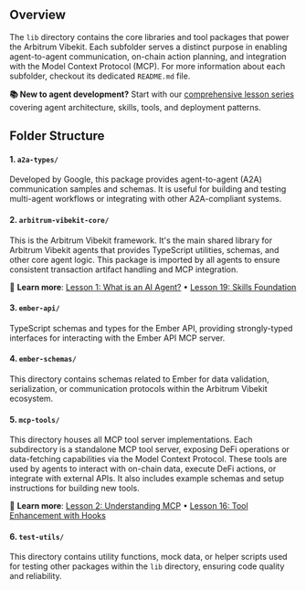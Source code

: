 ## Overview

The `lib` directory contains the core libraries and tool packages that power the Arbitrum Vibekit. Each subfolder serves a distinct purpose in enabling agent-to-agent communication, on-chain action planning, and integration with the Model Context Protocol (MCP). For more information about each subfolder, checkout its dedicated `README.md` file.

**📚 New to agent development?** Start with our [comprehensive lesson series](https://github.com/EmberAGI/arbitrum-vibekit/tree/main/typescript/lib/arbitrum-vibekit-core/docs) covering agent architecture, skills, tools, and deployment patterns.

## Folder Structure

#### 1. `a2a-types/`

Developed by Google, this package provides agent-to-agent (A2A) communication samples and schemas. It is useful for building and testing multi-agent workflows or integrating with other A2A-compliant systems.

#### 2. `arbitrum-vibekit-core/`

This is the Arbitrum Vibekit framework. It's the main shared library for Arbitrum Vibekit agents that provides TypeScript utilities, schemas, and other core agent logic. This package is imported by all agents to ensure consistent transaction artifact handling and MCP integration.

📖 **Learn more**: [Lesson 1: What is an AI Agent?](https://github.com/EmberAGI/arbitrum-vibekit/blob/main/typescript/lib/arbitrum-vibekit-core/docs/lesson-01.md) • [Lesson 19: Skills Foundation](https://github.com/EmberAGI/arbitrum-vibekit/blob/main/typescript/lib/arbitrum-vibekit-core/docs/lesson-19.md)

#### 3. `ember-api/`

TypeScript schemas and types for the Ember API, providing strongly-typed interfaces for interacting with the Ember API MCP server.

#### 4. `ember-schemas/`

This directory contains schemas related to Ember for data validation, serialization, or communication protocols within the Arbitrum Vibekit ecosystem.

#### 5. `mcp-tools/`

This directory houses all MCP tool server implementations. Each subdirectory is a standalone MCP tool server, exposing DeFi operations or data-fetching capabilities via the Model Context Protocol. These tools are used by agents to interact with on-chain data, execute DeFi actions, or integrate with external APIs. It also includes example schemas and setup instructions for building new tools.

📖 **Learn more**: [Lesson 2: Understanding MCP](https://github.com/EmberAGI/arbitrum-vibekit/blob/main/typescript/lib/arbitrum-vibekit-core/docs/lesson-02.md) • [Lesson 16: Tool Enhancement with Hooks](https://github.com/EmberAGI/arbitrum-vibekit/blob/main/typescript/lib/arbitrum-vibekit-core/docs/lesson-16.md)

#### 6. `test-utils/`

This directory contains utility functions, mock data, or helper scripts used for testing other packages within the `lib` directory, ensuring code quality and reliability.
